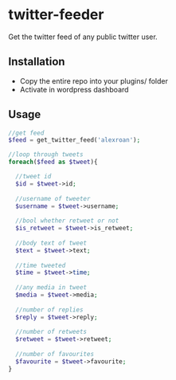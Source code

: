 # twitter-feeder
Get the twitter feed of any public twitter user.

## Installation

* Copy the entire repo into your plugins/ folder
* Activate in wordpress dashboard

## Usage

```php
//get feed
$feed = get_twitter_feed('alexroan');

//loop through tweets
foreach($feed as $tweet){ 

  //tweet id
  $id = $tweet->id;
  
  //username of tweeter
  $username = $tweet->username;
  
  //bool whether retweet or not
  $is_retweet = $tweet->is_retweet;
  
  //body text of tweet
  $text = $tweet->text;
  
  //time tweeted
  $time = $tweet->time;
  
  //any media in tweet
  $media = $tweet->media;
  
  //number of replies
  $reply = $tweet->reply;
  
  //number of retweets
  $retweet = $tweet->retweet;
  
  //number of favourites
  $favourite = $tweet->favourite;
}
```


